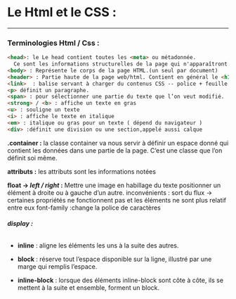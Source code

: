 # Le Html et le CSS :
*******
### Terminologies Html / Css :
``` html
<head>: le Le head contient toutes les <meta> ou métadonnée.
  Ce sont les informations structurelles de la page qui n'apparaîtront pas directement à l'écran mais qui sont nécessaire pour le bon fonctionnement de la page.
<body> : Représente le corps de la page HTML.(un seul par document)
<header> : Partie haute de la page web/html. Contient en général le <h1> et la navigation <nav>
<link>  : balise servant à charger du contenus CSS -- police + feuille de style
<p> définit un paragraphe.
<span> : pour sélectionner une partie du texte que l’on veut modifié.
<strong> / <b> : affiche un texte en gras
<u> : souligne un texte
<i> : affiche le texte en italique
<em> : italique ou gras pour un texte ( dépend du navigateur )
<div> :définit une division ou une section,appelé aussi calque

```

__.container :__ la classe container va nous servir à définir un espace donné qui contient les données dans une partie de la page. C’est une classe que l’on définit soi même.

**attributs :** les attributs sont les informations notées

**float → *left / right* :**
Mettre une image en habillage du texte
positionner un élément à droite ou à gauche d’un autre.
inconvénients : sort du flux → certaines propriétés ne fonctionnent pas et les éléments ne sont plus relatif entre eux
font-family :change la police de caractères

###### **display :**

* __inline__ : aligne les éléments les uns à la suite des autres.

* __block__ : réserve tout l’espace disponible sur la ligne, illustré par une marge qui remplis l’espace.
* __inline-block__ : lorsque des éléments inline-block sont côte à côte, ils se mettent à la suite et ensemble, forment un block.
